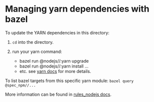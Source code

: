 # Managing yarn dependencies with bazel

To update the YARN dependencies in this directory:

1. `cd` into the directory.
1. run your yarn command:

   - bazel run @nodejs//:yarn upgrade
   - bazel run @nodejs//:yarn install ...
   - etc. see [yarn docs](https://classic.yarnpkg.com/en/docs/usage/) for more details.

To list bazel targets from this specific yarn module: `bazel query @spec_npm//...`

More information can be found in [rules_nodejs
docs](https://docs.aspect.dev/bazelbuild/rules_nodejs/4.0.0/docs/).
